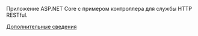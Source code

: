 ﻿Приложение ASP.NET Core с примером контроллера для службы HTTP RESTful.

[Дополнительные сведения](https://docs.microsoft.com/aspnet/core/tutorials/first-web-api?view=aspnetcore-3.1)
